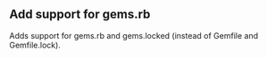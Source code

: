 ## Add support for gems.rb
Adds support for gems.rb and gems.locked (instead of Gemfile and Gemfile.lock).
